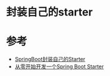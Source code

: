 # 封装自己的starter




# 参考

- [SpringBoot封装自己的Starter](https://juejin.im/post/5cb880c2f265da03981fc031)
- [从零开始开发一个Spring Boot Starter](https://www.jianshu.com/p/bbf439c8a203)